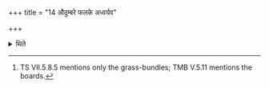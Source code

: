 +++
title = "14 औदुम्बरे फलके अध्वर्यव"

+++

<details><summary>थिते</summary>

14. He places two boards of Udumbara-wood for the sake of Adhvaryu; or two grass-bundles.[^1]  

[^1]: TS VII.5.8.5 mentions only the grass-bundles; TMB V.5.11 mentions the boards.  
</details>
